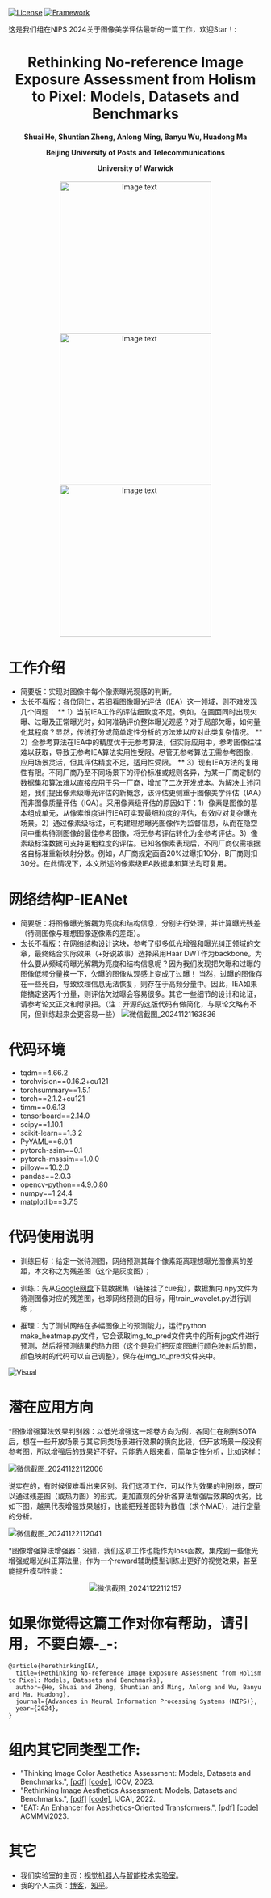 [![License](https://img.shields.io/badge/License-Apache%202.0-blue.svg)](https://opensource.org/licenses/Apache-2.0)
[![Framework](https://img.shields.io/badge/PyTorch-%23EE4C2C.svg?&logo=PyTorch&logoColor=white)](https://pytorch.org/)

这是我们组在NIPS 2024关于图像美学评估最新的一篇工作，欢迎Star！: 

<div align="center">
<h1>
<b>
Rethinking No-reference Image Exposure Assessment from Holism to Pixel: Models, Datasets and Benchmarks
</b>
</h1>
<h4>
<b>
  
Shuai He, Shuntian Zheng, Anlong Ming,  Banyu Wu, Huadong Ma
  
Beijing University of Posts and Telecommunications

University of Warwick

</b>
</h4>
</div>


<div align="center">
<img src="https://github.com/user-attachments/assets/c849349c-bb9a-44bf-a6a0-285b637d4251" alt="Image text" width="300px" />
<img src="https://github.com/user-attachments/assets/72cf4333-cadd-49ee-9e88-aa19aa7e5693" alt="Image text" width="300px" />
<img src="https://github.com/user-attachments/assets/6c7e21d5-8924-484e-a5ce-6053088470c9" alt="Image text" width="300px" />
</div>



# 工作介绍
* 简要版：实现对图像中每个像素曝光观感的判断。
* 太长不看版：各位同仁，若细看图像曝光评估（IEA）这一领域，则不难发现几个问题：
** 1）当前IEA工作的评估细致度不足。例如，在画面同时出现欠曝、过曝及正常曝光时，如何准确评价整体曝光观感？对于局部欠曝，如何量化其程度？显然，传统打分或简单定性分析的方法难以应对此类复杂情况。
** 2）全参考算法在IEA中的精度优于无参考算法，但实际应用中，参考图像往往难以获取，导致无参考IEA算法实用性受限。尽管无参考算法无需参考图像，应用场景灵活，但其评估精度不足，适用性受限。
** 3）现有IEA方法的复用性有限。不同厂商乃至不同场景下的评价标准或规则各异，为某一厂商定制的数据集和算法难以直接应用于另一厂商，增加了二次开发成本。为解决上述问题，我们提出像素级曝光评估的新概念，该评估更侧重于图像美学评估（IAA）而非图像质量评估（IQA）。采用像素级评估的原因如下：1）像素是图像的基本组成单元，从像素维度进行IEA可实现最细粒度的评估，有效应对复杂曝光场景。2）通过像素级标注，可构建理想曝光图像作为监督信息，从而在隐空间中重构待测图像的最佳参考图像，将无参考评估转化为全参考评估。3）像素级标注数据可支持更粗粒度的评估。已知各像素表现后，不同厂商仅需根据各自标准重新映射分数。例如，A厂商规定画面20%过曝扣10分，B厂商则扣30分。在此情况下，本文所述的像素级IEA数据集和算法均可复用。
  

# 网络结构P-IEANet
* 简要版：将图像曝光解耦为亮度和结构信息，分别进行处理，并计算曝光残差（待测图像与理想图像逐像素的差距）。
* 太长不看版：在网络结构设计这块，参考了挺多低光增强和曝光纠正领域的文章，最终结合实际效果（+好说故事）选择采用Haar DWT作为backbone。为什么要从频域将曝光解耦为亮度和结构信息呢？因为我们发现把欠曝和过曝的图像低频分量换一下，欠曝的图像从观感上变成了过曝！
  当然，过曝的图像存在一些死白，导致纹理信息无法恢复，则存在于高频分量中。因此，IEA如果能搞定这两个分量，则评估欠过曝会容易很多。其它一些细节的设计和论证，请参考论文正文和附录把。（注：开源的这版代码有做简化，与原论文略有不同，但训练起来会更容易一些）
![微信截图_20241121163836](https://github.com/user-attachments/assets/c80c05f3-8c85-4248-b1f3-e616e4b69290)


# 代码环境
* tqdm==4.66.2
* torchvision==0.16.2+cu121
* torchsummary==1.5.1
* torch==2.1.2+cu121
* timm==0.6.13
* tensorboard==2.14.0
* scipy==1.10.1
* scikit-learn==1.3.2
* PyYAML==6.0.1
* pytorch-ssim==0.1
* pytorch-msssim==1.0.0
* pillow==10.2.0
* pandas==2.0.3
* opencv-python==4.9.0.80
* numpy==1.24.4
* matplotlib==3.7.5

# 代码使用说明
* 训练目标：给定一张待测图，网络预测其每个像素距离理想曝光图像素的差距，本文称之为残差图（这个是灰度图）；

* 训练：先从[Google网盘](https://drive.google.com/file/d/1zZPRgHvhr6OTr-wuhJYcs8H2DOVtL62Y/view)下载数据集（链接挂了cue我），数据集内.npy文件为待测图像对应的残差图，也即网络预测的目标，用train_wavelet.py进行训练；

* 推理：为了测试网络在多幅图像上的预测能力，运行python make_heatmap.py文件，它会读取img_to_pred文件夹中的所有jpg文件进行预测，然后将预测结果的热力图（这个是我们把灰度图进行颜色映射后的图，颜色映射的代码可以自己调整），保存在img_to_pred文件夹中。

![Visual](https://github.com/user-attachments/assets/31ba3311-fb0b-4321-bce8-326fc5821354)

# 潜在应用方向
*图像增强算法效果判别器：以低光增强这一超卷方向为例，各同仁在刷到SOTA后，想在一些开放场景与其它同类场景进行效果的横向比较，但开放场景一般没有参考图，所以增强后的效果好不好，只能靠人眼来看，简单定性分析，比如这样：

![微信截图_20241122112006](https://github.com/user-attachments/assets/77351a3b-64aa-48bb-8469-56b031a484e7)


说实在的，有时候很难看出来区别。我们这项工作，可以作为效果的判别器，既可以通过残差图（或热力图）的形式，更加直观的分析各算法增强后效果的优劣，比如下图，越黑代表增强效果越好，也能把残差图转为数值（求个MAE），进行定量的分析。

![微信截图_20241122112041](https://github.com/user-attachments/assets/0bc7ae1f-acc8-4041-9d53-5192e5b14c92)


*图像增强算法增强器：没错，我们这项工作也能作为loss函数，集成到一些低光增强或曝光纠正算法里，作为一个reward辅助模型训练出更好的视觉效果，甚至能提升模型性能：

<div align="center">
  
![微信截图_20241122112157](https://github.com/user-attachments/assets/2935704b-a972-428e-b64f-ee7d6e23cf32)

</div>



# 如果你觉得这篇工作对你有帮助，请引用，不要白嫖-_-:
```
@article{herethinkingIEA,
  title={Rethinking No-reference Image Exposure Assessment from Holism to Pixel: Models, Datasets and Benchmarks},
  author={He, Shuai and Zheng, Shuntian and Ming, Anlong and Wu, Banyu and Ma, Huadong},
  journal={Advances in Neural Information Processing Systems (NIPS)},
  year={2024},
}
```

# 组内其它同类型工作:
+ "Thinking Image Color Aesthetics Assessment: Models, Datasets and Benchmarks.", [[pdf]](https://openaccess.thecvf.com/content/ICCV2023/papers/He_Thinking_Image_Color_Aesthetics_Assessment_Models_Datasets_and_Benchmarks_ICCV_2023_paper.pdf) [[code]](https://github.com/woshidandan/Image-Color-Aesthetics-Assessment), ICCV, 2023.
+ "Rethinking Image Aesthetics Assessment: Models, Datasets and Benchmarks.", [[pdf]](https://www.ijcai.org/proceedings/2022/0132.pdf) [[code]](https://github.com/woshidandan/TANet), IJCAI, 2022.
+ "EAT: An Enhancer for Aesthetics-Oriented Transformers.", [[pdf]](https://github.com/woshidandan/Image-Aesthetics-Assessment/blob/main/Paper_ID_847_EAT%20An%20Enhancer%20for%20Aesthetics-Oriented%20Transformers.pdf) [[code]](https://github.com/woshidandan/Image-Aesthetics-Assessment/tree/main) ACMMM2023.

# 其它
* 我们实验室的主页：[视觉机器人与智能技术实验室](http://www.mrobotit.cn/Default.aspx)。
* 我的个人主页：[博客](https://xiaohegithub.cn/)，[知乎](https://www.zhihu.com/people/wo-shi-dan-dan-87)。
